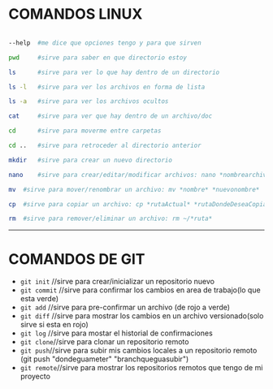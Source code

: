 # COMANDOS LINUX

```bash

--help  #me dice que opciones tengo y para que sirven

pwd		#sirve para saber en que directorio estoy

ls      #sirve para ver lo que hay dentro de un directorio

ls -l  	#sirve para ver los archivos en forma de lista

ls -a   #sirve para ver los archivos ocultos

cat     #sirve para ver que hay dentro de un archivo/doc

cd  	#sirve para moverme entre carpetas

cd .. 	#sirve para retroceder al directorio anterior

mkdir	#sirve para crear un nuevo directorio

nano	#sirve para crear/editar/modificar archivos: nano *nombrearchivo*

mv 	#sirve para mover/renombrar un archivo: mv *nombre* *nuevonombre*

cp 	#sirve para copiar un archivo: cp *rutaActual* *rutaDondeDeseaCopiar*

rm 	#sirve para remover/eliminar un archivo: rm ~/*ruta*


```

--------------------------------------------------------------------------------

# COMANDOS DE GIT

- `git init` //sirve para crear/inicializar un repositorio nuevo
- `git commit` //sirve para confirmar los cambios en area de trabajo(lo que esta verde)
- `git add` //sirve para pre-confirmar un archivo (de rojo a verde)
- `git diff` //sirve para mostrar los cambios en un archivo versionado(solo sirve si esta en rojo)
- `git log` //sirve para mostar el historial de confirmaciones
- `git clone`//sirve para clonar un repositorio remoto
- `git push`//sirve para subir mis cambios locales a un repositorio remoto (git push "dondeguameter" "branchqueguasubir")
- `git remote`//sirve para mostrar los repositorios remotos que tengo de mi proyecto
